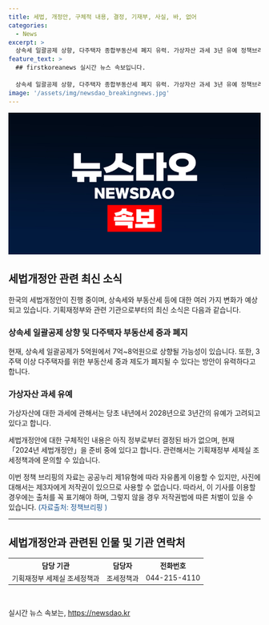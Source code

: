 ```yaml
---
title: 세법, 개정안, 구체적 내용, 결정, 기재부, 사실, 바, 없어
categories:
  - News
excerpt: >
  상속세 일괄공제 상향, 다주택자 종합부동산세 폐지 유력. 가상자산 과세 3년 유예 정책브리핑에 따르면, 제하의 세법개정안으로 상속세 일괄공제 상향과 다주택자 종합부동산세 폐지가 유력하다고 합니다. 또한, 가상자산 과세는 3년 유예될 가능성이 있다고 합니다. 구체적인 내용은 아직 결정되지 않았으며, 자세한 사항은 기획재정부 세제실로 문의 바랍니다. (044-215-4110) [자료출처=정책브리핑 www.korea.kr]
feature_text: >
  ## firstkoreanews 실시간 뉴스 속보입니다.

  상속세 일괄공제 상향, 다주택자 종합부동산세 폐지 유력. 가상자산 과세 3년 유예 정책브리핑에 따르면, 제하의 세법개정안으로 상속세 일괄공제 상향과 다주택자 종합부동산세 폐지가 유력하다고 합니다. 또한, 가상자산 과세는 3년 유예될 가능성이 있다고 합니다. 구체적인 내용은 아직 결정되지 않았으며, 자세한 사항은 기획재정부 세제실로 문의 바랍니다. (044-215-4110) [자료출처=정책브리핑 www.korea.kr]
image: '/assets/img/newsdao_breakingnews.jpg'
---
```


<p><img src="/assets/img/newsdao_breakingnews.jpg" alt="firstkoreanews 속보" /></p>

<h2 data-ke-size="size26">세법개정안 관련 최신 소식</h2>

<p data-ke-size="size16">한국의 세법개정안이 진행 중이며, 상속세와 부동산세 등에 대한 여러 가지 변화가 예상되고 있습니다. 기획재정부와 관련 기관으로부터의 최신 소식은 다음과 같습니다.</p>

<h3>상속세 일괄공제 상향 및 다주택자 부동산세 중과 폐지</h3>

<p data-ke-size="size16">현재, 상속세 일괄공제가 5억원에서 7억~8억원으로 상향될 가능성이 있습니다. 또한, 3주택 이상 다주택자를 위한 부동산세 중과 제도가 폐지될 수 있다는 방안이 유력하다고 합니다.</p>

<h3>가상자산 과세 유예</h3>

<p data-ke-size="size16">가상자산에 대한 과세에 관해서는 당초 내년에서 2028년으로 3년간의 유예가 고려되고 있다고 합니다.</p>

<p data-ke-size="size16">세법개정안에 대한 구체적인 내용은 아직 정부로부터 결정된 바가 없으며, 현재 「2024년 세법개정안」을 준비 중에 있다고 합니다. 관련해서는 기획재정부 세제실 조세정책과에 문의할 수 있습니다.</p>

<p data-ke-size="size16">이번 정책 브리핑의 자료는 공공누리 제1유형에 따라 자유롭게 이용할 수 있지만, 사진에 대해서는 제3자에게 저작권이 있으므로 사용할 수 없습니다. 따라서, 이 기사를 이용할 경우에는 출처를 꼭 표기해야 하며, 그렇지 않을 경우 저작권법에 따른 처벌이 있을 수 있습니다. <span style="color: #1a5490;">(자료출처: 정책브리핑 )</span></p>

<hr>

<h2 data-ke-size="size26">세법개정안과 관련된 인물 및 기관 연락처</h2>

<table>
  <tr>
    <th>담당 기관</th>
    <th>담당자</th>
    <th>전화번호</th>
  </tr>
  <tr>
    <td>기획재정부 세제실 조세정책과</td>
    <td>조세정책과</td>
    <td>044-215-4110</td>
  </tr>
</table>

<p data-ke-size="size16">&nbsp;</p>
실시간 뉴스 속보는, <a href="https://newsdao.kr" rel="dofollow">https://newsdao.kr</a>


